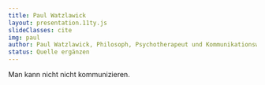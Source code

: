 ```yaml
---
title: Paul Watzlawick
layout: presentation.11ty.js
slideClasses: cite
img: paul
author: Paul Watzlawick, Philosoph, Psychotherapeut und Kommunikationswissenschaftler
status: Quelle ergänzen
---
```


Man kann nicht nicht kommunizieren.

